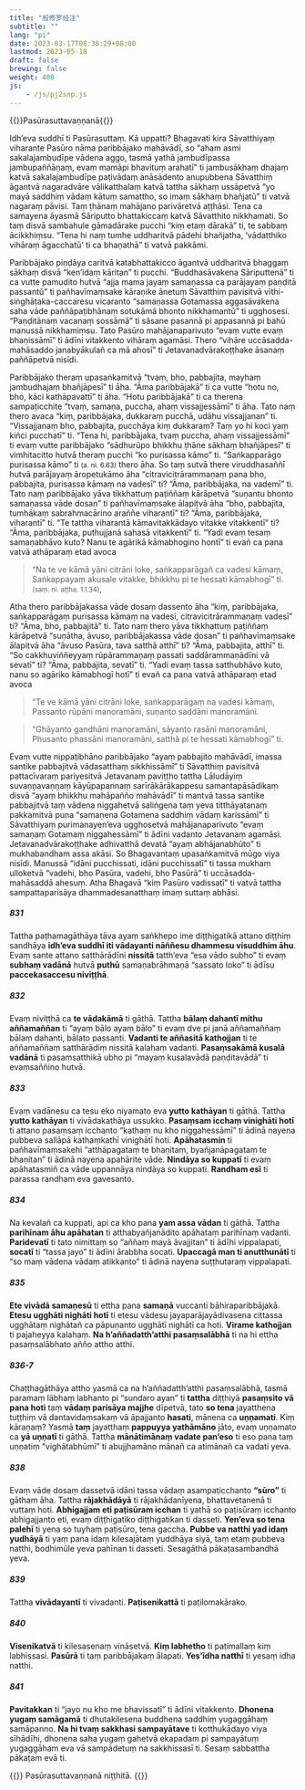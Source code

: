```yaml
---
title: "般修罗经注"
subtitle: ""
lang: "pi"
date: 2023-03-17T08:38:29+08:00
lastmod: 2023-05-18
draft: false
brewing: false
weight: 408
js:
    - /js/pj2snp.js
---
```


{{<subtitle>}}Pasūrasuttavaṇṇanā{{</subtitle>}}

Idh’eva suddhī ti Pasūrasuttaṃ. Kā uppatti? Bhagavati kira Sāvatthiyaṃ viharante Pasūro nāma paribbājako mahāvādī, so “aham asmi sakalajambudīpe vādena aggo, tasmā yathā jambudīpassa jambupaññāṇaṃ, evaṃ mamāpi bhavituṃ arahatī” ti jambusākhaṃ dhajaṃ katvā sakalajambudīpe paṭivādaṃ anāsādento anupubbena Sāvatthiṃ āgantvā nagaradvāre vālikatthalaṃ katvā tattha sākhaṃ ussāpetvā “yo mayā saddhiṃ vādaṃ kātuṃ samattho, so imaṃ sākhaṃ bhañjatū” ti vatvā nagaraṃ pāvisi. Taṃ ṭhānaṃ mahājano parivāretvā aṭṭhāsi. Tena ca samayena āyasmā Sāriputto bhattakiccaṃ katvā Sāvatthito nikkhamati. So taṃ disvā sambahule gāmadārake pucchi “kiṃ etaṃ dārakā” ti, te sabbaṃ ācikkhiṃsu. “Tena hi naṃ tumhe uddharitvā pādehi bhañjatha, ‘vādatthiko vihāraṃ āgacchatū’ ti ca bhaṇathā” ti vatvā pakkāmi.

Paribbājako piṇḍāya caritvā katabhattakicco āgantvā uddharitvā bhaggaṃ sākhaṃ disvā “ken’idaṃ kāritan” ti pucchi. “Buddhasāvakena Sāriputtenā” ti ca vutte pamudito hutvā “ajja mama jayaṃ samaṇassa ca parājayaṃ paṇḍitā passantū” ti pañhavīmaṃsake kāraṇike ānetuṃ Sāvatthiṃ pavisitvā vīthi-siṅghāṭaka-caccaresu vicaranto “samaṇassa Gotamassa aggasāvakena saha vāde paññāpaṭibhānaṃ sotukāmā bhonto nikkhamantū” ti ugghosesi. “Paṇḍitānaṃ vacanaṃ sossāmā” ti sāsane pasannā pi appasannā pi bahū manussā nikkhamiṃsu. Tato Pasūro mahājanaparivuto “evaṃ vutte evaṃ bhaṇissāmī” ti ādīni vitakkento vihāraṃ agamāsi. Thero “vihāre uccāsadda-mahāsaddo janabyākulañ ca mā ahosī” ti Jetavanadvārakoṭṭhake āsanaṃ paññāpetvā nisīdi.

Paribbājako theraṃ upasaṅkamitvā “tvaṃ, bho, pabbajita, mayhaṃ jambudhajaṃ bhañjāpesī” ti āha. “Āma paribbājakā” ti ca vutte “hotu no, bho, kāci kathāpavattī” ti āha. “Hotu paribbājakā” ti ca therena sampaṭicchite “tvaṃ, samaṇa, puccha, ahaṃ vissajjessāmī” ti āha. Tato naṃ thero avaca “kiṃ, paribbājaka, dukkaraṃ pucchā, udāhu vissajjanan” ti. “Vissajjanaṃ bho, pabbajita, pucchāya kiṃ dukkaraṃ? Taṃ yo hi koci yaṃ kiñci pucchatī” ti. “Tena hi, paribbājaka, tvaṃ puccha, ahaṃ vissajjessāmī” ti evaṃ vutte paribbājako “sādhurūpo bhikkhu ṭhāne sākhaṃ bhañjāpesī” ti vimhitacitto hutvā theraṃ pucchi “ko purisassa kāmo” ti. “Saṅkapparāgo purisassa kāmo” ti <small>(a. ni. 6.63)</small> thero āha. So taṃ sutvā there viruddhasaññī hutvā parājayaṃ āropetukāmo āha “citravicitrārammaṇaṃ pana bho, pabbajita, purisassa kāmaṃ na vadesī” ti? “Āma, paribbājaka, na vademī” ti. Tato naṃ paribbājako yāva tikkhattuṃ paṭiññaṃ kārāpetvā “suṇantu bhonto samaṇassa vāde dosan” ti pañhavīmaṃsake ālapitvā āha “bho, pabbajita, tumhākaṃ sabrahmacārino araññe viharantī” ti? “Āma, paribbājaka, viharantī” ti. “Te tattha viharantā kāmavitakkādayo vitakke vitakkentī” ti? “Āma, paribbājaka, puthujjanā sahasā vitakkentī” ti. “Yadi evaṃ tesaṃ samaṇabhāvo kuto? Nanu te agārikā kāmabhogino hontī” ti evañ ca pana vatvā athāparaṃ etad avoca

> “Na te ve kāmā yāni citrāni loke, saṅkapparāgañ ca vadesi kāmaṃ,  
> Saṅkappayaṃ akusale vitakke, bhikkhu pi te hessati kāmabhogī” ti. <small>(saṃ. ni. aṭṭha. 1.1.34)</small>,

Atha thero paribbājakassa vāde dosaṃ dassento āha “kiṃ, paribbājaka, saṅkapparāgaṃ purisassa kāmaṃ na vadesi, citravicitrārammaṇaṃ vadesī” ti? “Āma, bho, pabbajitā” ti. Tato naṃ thero yāva tikkhattuṃ paṭiññaṃ kārāpetvā “suṇātha, āvuso, paribbājakassa vāde dosan” ti pañhavīmaṃsake ālapitvā āha “āvuso Pasūra, tava satthā atthī” ti? “Āma, pabbajita, atthī” ti. “So cakkhuviññeyyaṃ rūpārammaṇaṃ passati saddārammaṇādīni vā sevatī” ti? “Āma, pabbajita, sevatī” ti. “Yadi evaṃ tassa satthubhāvo kuto, nanu so agāriko kāmabhogī hotī” ti evañ ca pana vatvā athāparaṃ etad avoca

> “Te ve kāmā yāni citrāni loke, saṅkapparāgaṃ na vadesi kāmaṃ,  
> Passanto rūpāni manoramāni, suṇanto saddāni manoramāni.

> “Ghāyanto gandhāni manoramāni, sāyanto rasāni manoramāni,  
> Phusanto phassāni manoramāni, satthā pi te hessati kāmabhogī” ti.

Evaṃ vutte nippaṭibhāno paribbājako “ayaṃ pabbajito mahāvādī, imassa santike pabbajitvā vādasatthaṃ sikkhissāmī” ti Sāvatthiṃ pavisitvā pattacīvaraṃ pariyesitvā Jetavanaṃ paviṭṭho tattha Lāludāyiṃ suvaṇṇavaṇṇaṃ kāyūpapannaṃ sarīrākārākappesu samantapāsādikaṃ disvā “ayaṃ bhikkhu mahāpañño mahāvādī” ti mantvā tassa santike pabbajitvā taṃ vādena niggahetvā saliṅgena taṃ yeva titthāyatanaṃ pakkamitvā puna “samaṇena Gotamena saddhiṃ vādaṃ karissāmī” ti Sāvatthiyaṃ purimanayen’eva ugghosetvā mahājanaparivuto “evaṃ samaṇaṃ Gotamaṃ niggahessāmī” ti ādīni vadanto Jetavanaṃ agamāsi. Jetavanadvārakoṭṭhake adhivatthā devatā “ayaṃ abhājanabhūto” ti mukhabandham assa akāsi. So Bhagavantaṃ upasaṅkamitvā mūgo viya nisīdi. Manussā “idāni pucchissati, idāni pucchissatī” ti tassa mukhaṃ ulloketvā “vadehi, bho Pasūra, vadehi, bho Pasūrā” ti uccāsadda-mahāsaddā ahesuṃ. Atha Bhagavā “kiṃ Pasūro vadissatī” ti vatvā tattha sampattaparisāya dhammadesanatthaṃ imaṃ suttaṃ abhāsi.

##### 831

Tattha paṭhamagāthāya tāva ayaṃ saṅkhepo ime diṭṭhigatikā attano diṭṭhiṃ sandhāya **idh’eva suddhī iti vādayanti nāññesu dhammesu visuddhim āhu**. Evaṃ sante attano satthārādīni **nissitā** tatth’eva “esa vādo subho” ti evaṃ **subhaṃ vadānā** hutvā **puthū** samaṇabrāhmaṇā “sassato loko” ti ādīsu **paccekasaccesu niviṭṭhā**.

##### 832

Evaṃ niviṭṭhā ca **te vādakāmā** ti gāthā. Tattha **bālaṃ dahantī mithu aññamaññan** ti “ayaṃ bālo ayaṃ bālo” ti evaṃ dve pi janā aññamaññaṃ bālaṃ dahanti, bālato passanti. **Vadanti te aññasitā kathojjan** ti te aññamaññaṃ satthārādiṃ nissitā kalahaṃ vadanti. **Pasaṃsakāmā kusalā vadānā** ti pasaṃsatthikā ubho pi “mayaṃ kusalavādā paṇḍitavādā” ti evaṃsaññino hutvā.

##### 833

Evaṃ vadānesu ca tesu eko niyamato eva **yutto kathāyan** ti gāthā. Tattha **yutto kathāyan** ti vivādakathāya ussukko. **Pasaṃsam icchaṃ vinighāti hotī** ti attano pasaṃsaṃ icchanto “kathaṃ nu kho niggahessāmī” ti ādinā nayena pubbeva sallāpā kathaṃkathī vinighātī hoti. **Apāhatasmin** ti pañhavīmaṃsakehi “atthāpagataṃ te bhaṇitaṃ, byañjanāpagataṃ te bhaṇitan” ti ādinā nayena apahārite vāde. **Nindāya so kuppatī** ti evaṃ apāhatasmiñ ca vāde uppannāya nindāya so kuppati. **Randham esī** ti parassa randham eva gavesanto.

##### 834

Na kevalañ ca kuppati, api ca kho pana **yam assa vādan** ti gāthā. Tattha **parihīnam āhu apāhatan** ti atthabyañjanādito apāhataṃ parihīnaṃ vadanti. **Paridevatī** ti tato nimittaṃ so “aññaṃ mayā āvajjitan” ti ādīhi vippalapati, **socatī** ti “tassa jayo” ti ādīni ārabbha socati. **Upaccagā man ti anutthunātī** ti “so maṃ vādena vādaṃ atikkanto” ti ādinā nayena suṭṭhutaraṃ vippalapati.

##### 835

**Ete vivādā samaṇesū** ti ettha pana **samaṇā** vuccanti bāhiraparibbājakā. **Etesu ugghāti nighāti hotī** ti etesu vādesu jayaparājayādivasena cittassa ugghātaṃ nighātañ ca pāpuṇanto ugghātī nighātī ca hoti. **Virame kathojjan** ti pajaheyya kalahaṃ. **Na h’aññadatth’atthi pasaṃsalābhā** ti na hi ettha pasaṃsalābhato añño attho atthi.

##### 836-7

Chaṭṭhagāthāya attho yasmā ca na h’aññadatth’atthi pasaṃsalābhā, tasmā paramaṃ lābhaṃ labhanto pi “sundaro ayan” ti **tattha** diṭṭhiyā **pasaṃsito vā pana hoti** taṃ **vādaṃ parisāya majjhe** dīpetvā, tato **so tena** jayatthena tuṭṭhiṃ vā dantavidaṃsakaṃ vā āpajjanto **hasati**, mānena ca **uṇṇamati**. Kiṃ kāraṇaṃ? Yasmā **taṃ** jayatthaṃ **pappuyya yathāmāno** jāto, evaṃ uṇṇamato ca **yā uṇṇatī** ti gāthā. Tattha **mānātimānaṃ vadate pan’eso** ti eso pana taṃ uṇṇatiṃ “vighātabhūmī” ti abujjhamāno mānañ ca atimānañ ca vadati yeva.

##### 838

Evaṃ vāde dosaṃ dassetvā idāni tassa vādaṃ asampaṭicchanto **“sūro”** ti gātham āha. Tattha **rājakhādāyā** ti rājakhādanīyena, bhattavetanenā ti vuttaṃ hoti. **Abhigajjam eti paṭisūram icchan** ti yathā so paṭisūraṃ icchanto abhigajjanto eti, evaṃ diṭṭhigatiko diṭṭhigatikan ti dasseti. **Yen’eva so tena palehī** ti yena so tuyhaṃ paṭisūro, tena gaccha. **Pubbe va natthi yad idaṃ yudhāyā** ti yaṃ pana idaṃ kilesajātaṃ yuddhāya siyā, taṃ etaṃ pubbeva natthi, bodhimūle yeva pahīnan ti dasseti. Sesagāthā pākaṭasambandhā yeva.

##### 839

Tattha **vivādayantī** ti vivadanti. **Paṭisenikattā** ti paṭilomakārako.

##### 840

**Visenikatvā** ti kilesasenaṃ vināsetvā. **Kiṃ labhetho** ti paṭimallaṃ kiṃ labhissasi. **Pasūrā** ti taṃ paribbājakaṃ ālapati. **Yes’īdha natthī** ti yesaṃ idha natthi.

##### 841

**Pavitakkan** ti “jayo nu kho me bhavissatī” ti ādīni vitakkento. **Dhonena yugaṃ samāgamā** ti dhutakilesena buddhena saddhiṃ yugaggāhaṃ samāpanno. **Na hi tvaṃ sakkhasi sampayātave** ti kotthukādayo viya sīhādīhi, dhonena saha yugaṃ gahetvā ekapadam pi sampayātuṃ yugaggāham eva vā sampādetuṃ na sakkhissasī ti. Sesaṃ sabbattha pākaṭam evā ti.

{{<eof>}}
    Pasūrasuttavaṇṇanā niṭṭhitā.
{{</eof>}}